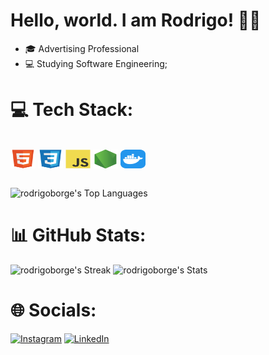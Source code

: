 # Hello, world. I am Rodrigo! 🖖🏽
- 🎓 Advertising Professional
- 💻 Studying Software Engineering;



# 💻 Tech Stack:
<div style="display: inline_block"><br>
    <img align="center" alt="Rodrigo-HTML5" height="30" width="40" src="https://raw.githubusercontent.com/devicons/devicon/2ae2a900d2f041da66e950e4d48052658d850630/icons/html5/html5-original.svg">
    <img align="center" alt="Rodrigo-CSS3" height="30" width="40" src="https://raw.githubusercontent.com/devicons/devicon/2ae2a900d2f041da66e950e4d48052658d850630/icons/css3/css3-original.svg">
    <img align="center" alt="Rodrigo-Javascript" height="30" width="40" src="https://raw.githubusercontent.com/devicons/devicon/2ae2a900d2f041da66e950e4d48052658d850630/icons/javascript/javascript-original.svg">
    <img align="center" alt="Rodrigo-Node.js" height="30" width="40" src="https://raw.githubusercontent.com/devicons/devicon/1119b9f84c0290e0f0b38982099a2bd027a48bf1/icons/nodejs/nodejs-original.svg">
    <img align="center" alt="Rodrigo-Docker" height="30" width="40" src="https://raw.githubusercontent.com/tandpfun/skill-icons/59059d9d1a2c092696dc66e00931cc1181a4ce1f/icons/Docker.svg">
<br><br>
</div>

![rodrigoborge's Top Languages](https://github-readme-stats.vercel.app/api/top-langs/?username=rodrigoborge&theme=dark&show_icons=true&hide_border=false&layout=donut) 

# 📊 GitHub Stats:


![rodrigoborge's Streak](https://github-readme-streak-stats.herokuapp.com/?user=rodrigoborge&theme=dark&show_border=false)
![rodrigoborge's Stats](https://github-readme-stats.vercel.app/api?username=rodrigoborge&theme=dark&show_icons=true&hide_border=false&count_private=true)




# 🌐 Socials:

[![Instagram](https://img.shields.io/badge/Instagram-%23E4405F.svg?logo=Instagram&logoColor=white)](https://instagram.com/rodrigoborgee) [![LinkedIn](https://img.shields.io/badge/LinkedIn-%230077B5.svg?logo=linkedin&logoColor=white)](https://linkedin.com/in/rodrigoborge)
